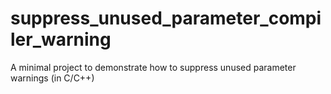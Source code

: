 suppress_unused_parameter_compiler_warning
==========================================

A minimal project to demonstrate how to suppress unused parameter warnings (in C/C++)